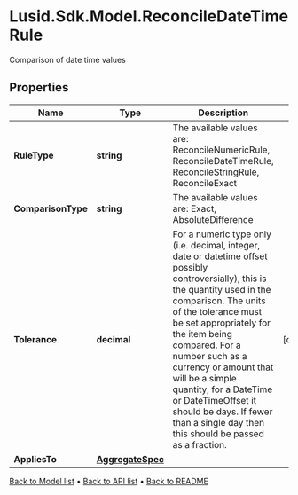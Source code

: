 # Lusid.Sdk.Model.ReconcileDateTimeRule
Comparison of date time values

## Properties

Name | Type | Description | Notes
------------ | ------------- | ------------- | -------------
**RuleType** | **string** | The available values are: ReconcileNumericRule, ReconcileDateTimeRule, ReconcileStringRule, ReconcileExact | 
**ComparisonType** | **string** | The available values are: Exact, AbsoluteDifference | 
**Tolerance** | **decimal** | For a numeric type only (i.e. decimal, integer, date or datetime offset possibly controversially), this is the quantity used in the comparison. The units of the tolerance must be set appropriately for the item being compared. For a number such as a currency or amount that will be a simple quantity, for a DateTime or DateTimeOffset it should be days. If fewer than a single day then this should be passed as a fraction. | [optional] 
**AppliesTo** | [**AggregateSpec**](AggregateSpec.md) |  | 

[Back to Model list](../README.md#documentation-for-models) &#8226; [Back to API list](../README.md#documentation-for-api-endpoints) &#8226; [Back to README](../README.md)

